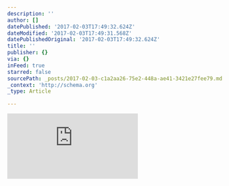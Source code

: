 ```yaml
---
description: ''
author: []
datePublished: '2017-02-03T17:49:32.624Z'
dateModified: '2017-02-03T17:49:31.568Z'
datePublishedOriginal: '2017-02-03T17:49:32.624Z'
title: ''
publisher: {}
via: {}
inFeed: true
starred: false
sourcePath: _posts/2017-02-03-c1a2aa26-75e2-448a-ae41-3421e27fee79.md
_context: 'http://schema.org'
_type: Article

---
```

![](https://the-grid-user-content.s3-us-west-2.amazonaws.com/9f881147-6409-4fe6-84bf-55c03de2e670.html)